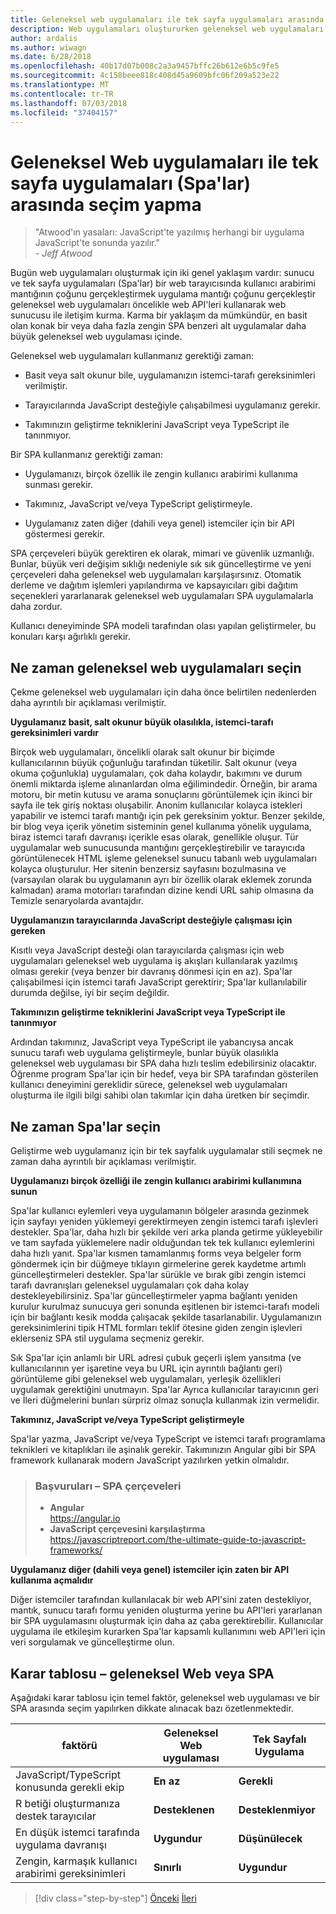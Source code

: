 ```yaml
---
title: Geleneksel web uygulamaları ile tek sayfa uygulamaları arasında seçim yapma
description: Web uygulamaları oluştururken geleneksel web uygulamaları ve tek sayfa uygulamaları (Spa'lar) arasında seçim yapma öğrenin.
author: ardalis
ms.author: wiwagn
ms.date: 6/28/2018
ms.openlocfilehash: 40b17d07b008c2a3a9457bffc26b612e6b5c9fe5
ms.sourcegitcommit: 4c158beee818c408d45a9609bfc06f209a523e22
ms.translationtype: MT
ms.contentlocale: tr-TR
ms.lasthandoff: 07/03/2018
ms.locfileid: "37404157"
---
```

# <a name="choose-between-traditional-web-apps-and-single-page-apps-spas"></a>Geleneksel Web uygulamaları ile tek sayfa uygulamaları (Spa'lar) arasında seçim yapma

> "Atwood'ın yasaları: JavaScript'te yazılmış herhangi bir uygulama JavaScript'te sonunda yazılır."  
> _\- Jeff Atwood_

Bugün web uygulamaları oluşturmak için iki genel yaklaşım vardır: sunucu ve tek sayfa uygulamaları (Spa'lar) bir web tarayıcısında kullanıcı arabirimi mantığının çoğunu gerçekleştirmek uygulama mantığı çoğunu gerçekleştir geleneksel web uygulamaları öncelikle web API'leri kullanarak web sunucusu ile iletişim kurma. Karma bir yaklaşım da mümkündür, en basit olan konak bir veya daha fazla zengin SPA benzeri alt uygulamalar daha büyük geleneksel web uygulaması içinde.

Geleneksel web uygulamaları kullanmanız gerektiği zaman:

- Basit veya salt okunur bile, uygulamanızın istemci-tarafı gereksinimleri verilmiştir.

- Tarayıcılarında JavaScript desteğiyle çalışabilmesi uygulamanız gerekir.

- Takımınızın geliştirme tekniklerini JavaScript veya TypeScript ile tanınmıyor.

Bir SPA kullanmanız gerektiği zaman:

- Uygulamanızı, birçok özellik ile zengin kullanıcı arabirimi kullanıma sunması gerekir.

- Takımınız, JavaScript ve/veya TypeScript geliştirmeyle.

- Uygulamanız zaten diğer (dahili veya genel) istemciler için bir API göstermesi gerekir.

SPA çerçeveleri büyük gerektiren ek olarak, mimari ve güvenlik uzmanlığı. Bunlar, büyük veri değişim sıklığı nedeniyle sık sık güncelleştirme ve yeni çerçeveleri daha geleneksel web uygulamaları karşılaşırsınız. Otomatik derleme ve dağıtım işlemleri yapılandırma ve kapsayıcıları gibi dağıtım seçenekleri yararlanarak geleneksel web uygulamaları SPA uygulamalarla daha zordur.

Kullanıcı deneyiminde SPA modeli tarafından olası yapılan geliştirmeler, bu konuları karşı ağırlıklı gerekir.

## <a name="when-to-choose-traditional-web-apps"></a>Ne zaman geleneksel web uygulamaları seçin

Çekme geleneksel web uygulamaları için daha önce belirtilen nedenlerden daha ayrıntılı bir açıklaması verilmiştir.

**Uygulamanız basit, salt okunur büyük olasılıkla, istemci-tarafı gereksinimleri vardır**

Birçok web uygulamaları, öncelikli olarak salt okunur bir biçimde kullanıcılarının büyük çoğunluğu tarafından tüketilir. Salt okunur (veya okuma çoğunlukla) uygulamaları, çok daha kolaydır, bakımını ve durum önemli miktarda işleme alınanlardan olma eğilimindedir. Örneğin, bir arama motoru, bir metin kutusu ve arama sonuçlarını görüntülemek için ikinci bir sayfa ile tek giriş noktası oluşabilir. Anonim kullanıcılar kolayca istekleri yapabilir ve istemci tarafı mantığı için pek gereksinim yoktur. Benzer şekilde, bir blog veya içerik yönetim sisteminin genel kullanıma yönelik uygulama, biraz istemci tarafı davranışı içerikle esas olarak, genellikle oluşur. Tür uygulamalar web sunucusunda mantığını gerçekleştirebilir ve tarayıcıda görüntülenecek HTML işleme geleneksel sunucu tabanlı web uygulamaları kolayca oluşturulur. Her sitenin benzersiz sayfasını bozulmasına ve (varsayılan olarak bu uygulamanın ayrı bir özellik olarak eklemek zorunda kalmadan) arama motorları tarafından dizine kendi URL sahip olmasına da Temizle senaryolarda avantajdır.

**Uygulamanızın tarayıcılarında JavaScript desteğiyle çalışması için gereken**

Kısıtlı veya JavaScript desteği olan tarayıcılarda çalışması için web uygulamaları geleneksel web uygulama iş akışları kullanılarak yazılmış olması gerekir (veya benzer bir davranış dönmesi için en az). Spa'lar çalışabilmesi için istemci tarafı JavaScript gerektirir; Spa'lar kullanılabilir durumda değilse, iyi bir seçim değildir.

**Takımınızın geliştirme tekniklerini JavaScript veya TypeScript ile tanınmıyor**

Ardından takımınız, JavaScript veya TypeScript ile yabancıysa ancak sunucu tarafı web uygulama geliştirmeyle, bunlar büyük olasılıkla geleneksel web uygulaması bir SPA daha hızlı teslim edebilirsiniz olacaktır. Öğrenme program Spa'lar için bir hedef, veya bir SPA tarafından gösterilen kullanıcı deneyimini gereklidir sürece, geleneksel web uygulamaları oluşturma ile ilgili bilgi sahibi olan takımlar için daha üretken bir seçimdir.

## <a name="when-to-choose-spas"></a>Ne zaman Spa'lar seçin

Geliştirme web uygulamanız için bir tek sayfalık uygulamalar stili seçmek ne zaman daha ayrıntılı bir açıklaması verilmiştir.

**Uygulamanızı birçok özelliği ile zengin kullanıcı arabirimi kullanımına sunun**

Spa'lar kullanıcı eylemleri veya uygulamanın bölgeler arasında gezinmek için sayfayı yeniden yüklemeyi gerektirmeyen zengin istemci tarafı işlevleri destekler. Spa'lar, daha hızlı bir şekilde veri arka planda getirme yükleyebilir ve tam sayfada yüklemelere nadir olduğundan tek tek kullanıcı eylemlerini daha hızlı yanıt. Spa'lar kısmen tamamlanmış forms veya belgeler form göndermek için bir düğmeye tıklayın girmelerine gerek kaydetme artımlı güncelleştirmeleri destekler. Spa'lar sürükle ve bırak gibi zengin istemci tarafı davranışları geleneksel uygulamaları çok daha kolay destekleyebilirsiniz. Spa'lar güncelleştirmeler yapma bağlantı yeniden kurulur kurulmaz sunucuya geri sonunda eşitlenen bir istemci-tarafı modeli için bir bağlantı kesik modda çalışacak şekilde tasarlanabilir. Uygulamanızın gereksinimlerini tipik HTML formları teklif ötesine giden zengin işlevleri eklerseniz SPA stil uygulama seçmeniz gerekir.

Sık Spa'lar için anlamlı bir URL adresi çubuk geçerli işlem yansıtma (ve kullanıcılarının yer işaretine veya bu URL için ayrıntılı bağlantı geri) görüntüleme gibi geleneksel web uygulamaları, yerleşik özellikleri uygulamak gerektiğini unutmayın. Spa'lar Ayrıca kullanıcılar tarayıcının geri ve İleri düğmelerini bunları sürpriz olmaz sonuçla kullanmak izin vermelidir.

**Takımınız, JavaScript ve/veya TypeScript geliştirmeyle**

Spa'lar yazma, JavaScript ve/veya TypeScript ve istemci tarafı programlama teknikleri ve kitaplıkları ile aşinalık gerekir. Takımınızın Angular gibi bir SPA framework kullanarak modern JavaScript yazılırken yetkin olmalıdır.

> ### <a name="references--spa-frameworks"></a>Başvuruları – SPA çerçeveleri
>
> - **Angular**  
>   <https://angular.io>
> - **JavaScript çerçevesini karşılaştırma**  
>   <https://javascriptreport.com/the-ultimate-guide-to-javascript-frameworks/>

**Uygulamanız diğer (dahili veya genel) istemciler için zaten bir API kullanıma açmalıdır**

Diğer istemciler tarafından kullanılacak bir web API'sini zaten destekliyor, mantık, sunucu tarafı formu yeniden oluşturma yerine bu API'leri yararlanan bir SPA uygulamasını oluşturmak için daha az çaba gerektirebilir. Kullanıcılar uygulama ile etkileşim kurarken Spa'lar kapsamlı kullanımını web API'leri için veri sorgulamak ve güncelleştirme olun.

## <a name="decision-table--traditional-web-or-spa"></a>Karar tablosu – geleneksel Web veya SPA

Aşağıdaki karar tablosu için temel faktör, geleneksel web uygulaması ve bir SPA arasında seçim yapılırken dikkate alınacak bazı özetlenmektedir.

| **faktörü**                                           | **Geleneksel Web uygulaması** | **Tek Sayfalı Uygulama** |
| ---------------------------------------------------- | ----------------------- | --------------------------- |
| JavaScript/TypeScript konusunda gerekli ekip | **En az**             | **Gerekli**                |
| R betiği oluşturmanıza destek tarayıcılar                   | **Desteklenen**           | **Desteklenmiyor**           |
| En düşük istemci tarafında uygulama davranışı             | **Uygundur**         | **Düşünülecek**                |
| Zengin, karmaşık kullanıcı arabirimi gereksinimleri            | **Sınırlı**             | **Uygundur**             |

>[!div class="step-by-step"]
[Önceki](modern-web-applications-characteristics.md)
[İleri](architectural-principles.md)
